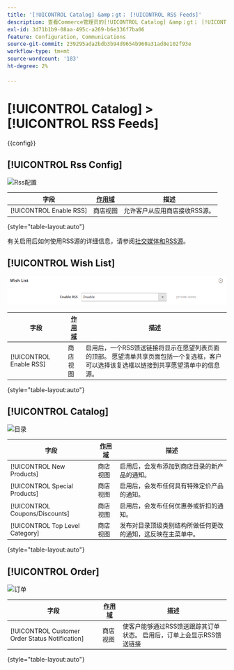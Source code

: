 ```yaml
---
title: '[!UICONTROL Catalog] &amp；gt； [!UICONTROL RSS Feeds]'
description: 查看Commerce管理员的[!UICONTROL Catalog] &amp；gt； [!UICONTROL RSS Feeds]页面上的配置设置。
exl-id: 3d71b1b9-08aa-495c-a269-b6e336f7ba06
feature: Configuration, Communications
source-git-commit: 239295ada2bdb3b94d9654b960a31ad8e102f93e
workflow-type: tm+mt
source-wordcount: '183'
ht-degree: 2%

---
```


# [!UICONTROL Catalog] > [!UICONTROL RSS Feeds]

{{config}}

## [!UICONTROL Rss Config]

![Rss配置](./assets/rss-feeds-rss-config.png)<!-- zoom -->

<!-- [Rss Config](https://docs.magento.com/user-guide/marketing/rss-feed.html) -->

| 字段 | [作用域](../../getting-started/websites-stores-views.md#scope-settings) | 描述 |
|--- |--- |--- |
| [!UICONTROL Enable RSS] | 商店视图 | 允许客户从应用商店接收RSS源。 |

{style="table-layout:auto"}

有关启用后如何使用RSS源的详细信息，请参阅[社交媒体和RSS源](../../merchandising-promotions/social-rss.md)。

## [!UICONTROL Wish List]

![愿望清单](./assets/rss-feeds-wishlist.png)<!-- zoom -->

<!-- [Wish List](https://docs.magento.com/user-guide/marketing/wishlists.html) -->

| 字段 | [作用域](../../getting-started/websites-stores-views.md#scope-settings) | 描述 |
|--- |--- |--- |
| [!UICONTROL Enable RSS] | 商店视图 | 启用后，一个RSS馈送链接将显示在愿望列表页面的顶部。 愿望清单共享页面包括一个复选框，客户可以选择该复选框以链接到共享愿望清单中的信息源。 |

{style="table-layout:auto"}

## [!UICONTROL Catalog]

![目录](./assets/rss-feeds-catalog.png)<!-- zoom -->

<!-- [Catalog](https://docs.magento.com/user-guide/catalog/catalog-menu.html) -->

| 字段 | [作用域](../../getting-started/websites-stores-views.md#scope-settings) | 描述 |
|--- |--- |--- |
| [!UICONTROL New Products] | 商店视图 | 启用后，会发布添加到商店目录的新产品的通知。 |
| [!UICONTROL Special Products] | 商店视图 | 启用后，会发布任何具有特殊定价产品的通知。 |
| [!UICONTROL Coupons/Discounts] | 商店视图 | 启用后，会发布任何优惠券或折扣的通知。 |
| [!UICONTROL Top Level Category] | 商店视图 | 发布对目录顶级类别结构所做任何更改的通知，这反映在主菜单中。 |

{style="table-layout:auto"}

## [!UICONTROL Order]

![订单](./assets/rss-feeds-order.png)<!-- zoom -->

<!-- [Order](https://docs.magento.com/user-guide/sales/order-status-notification.html) -->

| 字段 | [作用域](../../getting-started/websites-stores-views.md#scope-settings) | 描述 |
|--- |--- |--- |
| [!UICONTROL Customer Order Status Notification] | 商店视图 | 使客户能够通过RSS馈送跟踪其订单状态。 启用后，订单上会显示RSS馈送链接 |

{style="table-layout:auto"}
